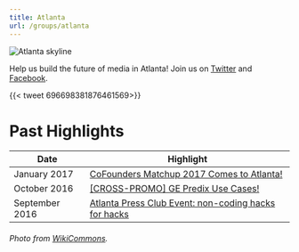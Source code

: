 ```yaml
---
title: Atlanta
url: /groups/atlanta
---
```


![Atlanta skyline](https://upload.wikimedia.org/wikipedia/commons/2/26/Atlanta_skyline.jpg)

Help us build the future of media in Atlanta! Join us on [Twitter](https://twitter.com/HacksHackersATL) and [Facebook](https://www.facebook.com/HacksHackersATL).

{{< tweet 696698381876461569>}}

# Past Highlights

| **Date**  | **Highlight** |  
|-----------|---------------|  
| January 2017 | [CoFounders Matchup 2017 Comes to Atlanta!](https://www.meetup.com/HacksHackersATL/events/236681768/) |
| October 2016 | [[CROSS-PROMO] GE Predix Use Cases!](https://www.meetup.com/HacksHackersATL/events/234463720/) |   
| September 2016 | [Atlanta Press Club Event: non-coding hacks for hacks](https://www.meetup.com/HacksHackersATL/events/234064395/) |

###### Photo from [WikiCommons](wikicommons.org).
